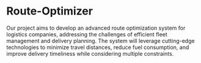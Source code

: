# Route-Optimizer
Our project aims to develop an advanced route optimization system for logistics companies, addressing the challenges of efficient fleet management and delivery planning. The system will leverage cutting-edge technologies to minimize travel distances, reduce fuel consumption, and improve delivery timeliness while considering multiple constraints.
